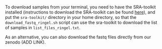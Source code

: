 To download samples from your terminal, you need to have the SRA-toolkit installed (instructions to download the SRA-toolkit can be found [here](https://github.com/ncbi/sra-tools/wiki/02.-Installing-SRA-Toolkit)), and put the `sra-toolkit/` directory in your home directory, so that the `download_fastq_ringel.sh` script can use the sra-toolkit to download the list of samples in `list_files_ringel.txt`.

As an alternative, you can also download the fastq files directly from our zenodo (ADD LINK).
